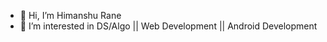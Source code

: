- 👋 Hi, I’m Himanshu Rane
- 👀 I’m interested in DS/Algo || Web Development || Android Development

<!---
him-rane/him-rane is a ✨ special ✨ repository because its `README.md` (this file) appears on your GitHub profile.
You can click the Preview link to take a look at your changes.
--->
